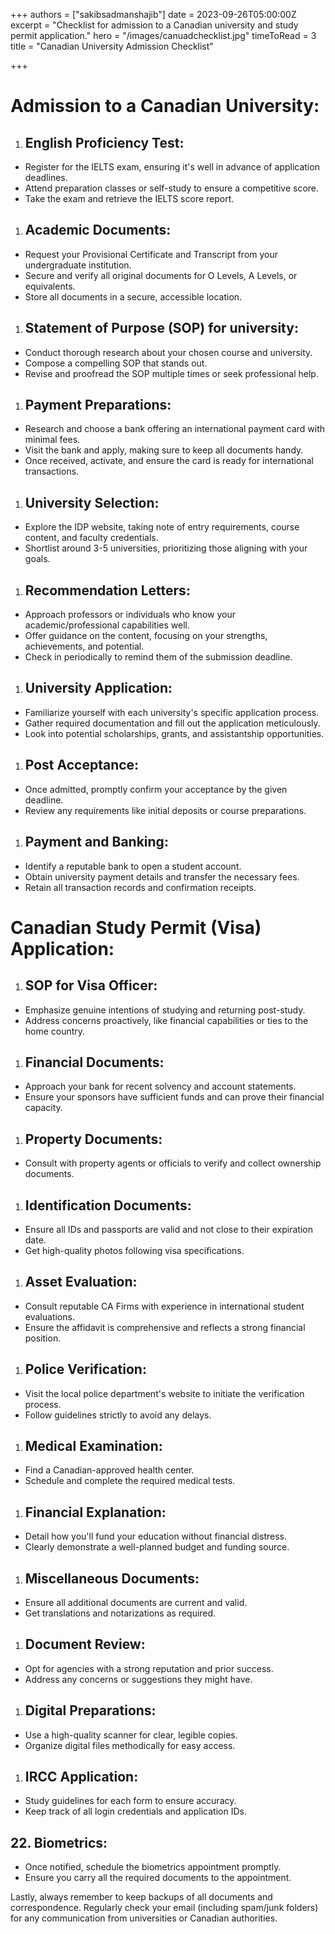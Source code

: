﻿+++
authors = ["sakibsadmanshajib"]
date = 2023-09-26T05:00:00Z
excerpt = "Checklist for admission to a Canadian university and study permit application."
hero = "/images/canuadchecklist.jpg"
timeToRead = 3
title = "Canadian University Admission Checklist"

+++
# Admission to a Canadian University:
1. ## English Proficiency Test: 
- Register for the IELTS exam, ensuring it's well in advance of application deadlines.
- Attend preparation classes or self-study to ensure a competitive score.
- Take the exam and retrieve the IELTS score report.
1. ## Academic Documents: 
- Request your Provisional Certificate and Transcript from your undergraduate institution.
- Secure and verify all original documents for O Levels, A Levels, or equivalents.
- Store all documents in a secure, accessible location.
1. ## Statement of Purpose (SOP) for university: 
- Conduct thorough research about your chosen course and university.
- Compose a compelling SOP that stands out.
- Revise and proofread the SOP multiple times or seek professional help.
1. ## Payment Preparations: 
- Research and choose a bank offering an international payment card with minimal fees.
- Visit the bank and apply, making sure to keep all documents handy.
- Once received, activate, and ensure the card is ready for international transactions.
1. ## University Selection: 
- Explore the IDP website, taking note of entry requirements, course content, and faculty credentials.
- Shortlist around 3-5 universities, prioritizing those aligning with your goals.
1. ## Recommendation Letters: 
- Approach professors or individuals who know your academic/professional capabilities well.
- Offer guidance on the content, focusing on your strengths, achievements, and potential.
- Check in periodically to remind them of the submission deadline.
1. ## University Application: 
- Familiarize yourself with each university's specific application process.
- Gather required documentation and fill out the application meticulously.
- Look into potential scholarships, grants, and assistantship opportunities.
1. ## Post Acceptance: 
- Once admitted, promptly confirm your acceptance by the given deadline.
- Review any requirements like initial deposits or course preparations.
1. ## Payment and Banking: 
- Identify a reputable bank to open a student account.
- Obtain university payment details and transfer the necessary fees.
- Retain all transaction records and confirmation receipts.
# Canadian Study Permit (Visa) Application: 
1. ## SOP for Visa Officer: 
- Emphasize genuine intentions of studying and returning post-study.
- Address concerns proactively, like financial capabilities or ties to the home country.
1. ## Financial Documents: 
- Approach your bank for recent solvency and account statements.
- Ensure your sponsors have sufficient funds and can prove their financial capacity.
1. ## Property Documents: 
- Consult with property agents or officials to verify and collect ownership documents.
1. ## Identification Documents: 
- Ensure all IDs and passports are valid and not close to their expiration date.
- Get high-quality photos following visa specifications.
1. ## Asset Evaluation: 
- Consult reputable CA Firms with experience in international student evaluations.
- Ensure the affidavit is comprehensive and reflects a strong financial position.
1. ## Police Verification: 
- Visit the local police department's website to initiate the verification process.
- Follow guidelines strictly to avoid any delays.
1. ## Medical Examination: 
- Find a Canadian-approved health center.
- Schedule and complete the required medical tests.
1. ## Financial Explanation: 
- Detail how you'll fund your education without financial distress.
- Clearly demonstrate a well-planned budget and funding source.
1. ## Miscellaneous Documents: 
- Ensure all additional documents are current and valid.
- Get translations and notarizations as required.
1. ## Document Review: 
- Opt for agencies with a strong reputation and prior success.
- Address any concerns or suggestions they might have.
1. ## Digital Preparations: 
- Use a high-quality scanner for clear, legible copies.
- Organize digital files methodically for easy access.
1. ## IRCC Application: 
- Study guidelines for each form to ensure accuracy.
- Keep track of all login credentials and application IDs.
## 22\. Biometrics: 
- Once notified, schedule the biometrics appointment promptly.
- Ensure you carry all the required documents to the appointment.

Lastly, always remember to keep backups of all documents and correspondence. Regularly check your email (including spam/junk folders) for any communication from universities or Canadian authorities.
